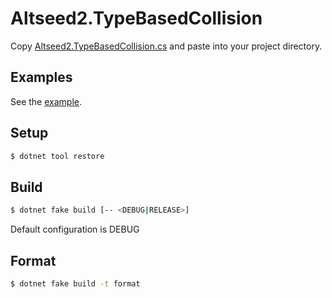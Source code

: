 # Altseed2.TypeBasedCollision

Copy [Altseed2.TypeBasedCollision.cs](src/Altseed2.TypeBasedCollision/Altseed2.TypeBasedCollision.cs) and paste into your project directory.

## Examples
See the [example](./example/Altseed2.TypeBasedCollision.Example).

## Setup
```sh
$ dotnet tool restore
```

## Build

```sh
$ dotnet fake build [-- <DEBUG|RELEASE>]
```

Default configuration is DEBUG

## Format

```sh
$ dotnet fake build -t format
```
